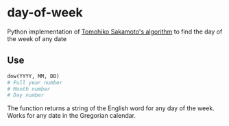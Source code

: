 # day-of-week
Python implementation of [Tomohiko Sakamoto's algorithm](https://en.wikipedia.org/wiki/Determination_of_the_day_of_the_week#Implementation-dependent_methods) to find the day of the week of any date

## Use
```python
dow(YYYY, MM, DD)
# Full year number
# Month number
# Day number
```

The function returns a string of the English word for any day of the week. Works for any date in the Gregorian calendar.